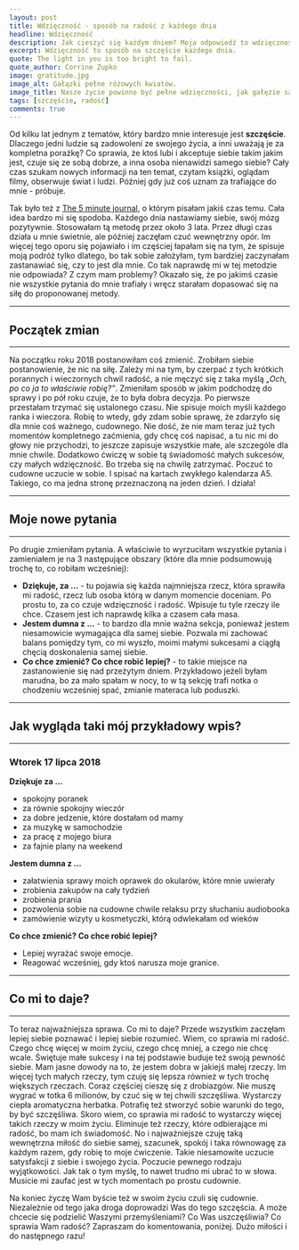 ```yaml
---
layout: post
title: Wdzięczność - sposób na radość z każdego dnia
headline: Wdzięczność
description: Jak cieszyć się każdym dniem? Moja odpowiedź to wdzięczność. Zobacz, jak wykorzystuję wdzięczność do czerpania radości z życia.
excerpt: Wdzięczność to sposób na szczęście każdego dnia.
quote: The light in you is too bright to fail.
quote_author: Corrine Zupko
image: gratitude.jpg
image_alt: Gałązki pełne różowych kwiatów.
image_title: Nasze życie powinno być pełne wdzięczności, jak gałęzie są pełne kwiatów.
tags: [szczęście, radość]
comments: true
---
```


Od kilku lat jednym z tematów, który bardzo mnie interesuje jest **szczęście**. Dlaczego jedni ludzie są zadowoleni ze swojego życia, a inni uważają je za kompletna porażkę? Co sprawia, że ktoś lubi i akceptuje siebie takim jakim jest, czuje się ze sobą dobrze, a inna osoba nienawidzi samego siebie? Cały czas szukam nowych informacji na ten temat, czytam książki, oglądam filmy, obserwuje świat i ludzi. Później gdy już coś uznam za trafiające do mnie - próbuje.

Tak było też z [The 5 minute journal](/2016/07/30/5-five-minute-journal.html), o którym pisałam jakiś czas temu. Cała idea bardzo mi się spodoba. Każdego dnia nastawiamy siebie, swój mózg pozytywnie. Stosowałam tą metodę przez około 3 lata. Przez długi czas działa u mnie świetnie, ale później zaczęłam czuć wewnętrzny opór. Im więcej tego oporu się pojawiało i im częściej łapałam się na tym, że spisuje moją podróż tylko dlatego, bo tak sobie założyłam, tym bardziej zaczynałam zastanawiać się, czy to jest dla mnie. Co tak naprawdę mi w tej metodzie nie odpowiada? Z czym mam problemy? Okazało się, że po jakimś czasie nie wszystkie pytania do mnie trafiały i wręcz starałam dopasować się na siłę do proponowanej metody.

<!--break-->

---

## Początek zmian

---

Na początku roku 2018 postanowiłam coś zmienić. Zrobiłam siebie postanowienie, że nic na siłę. Zależy mi na tym, by czerpać z tych krótkich porannych i wieczornych chwil radość, a nie męczyć się z taka myślą _„Och, po co ja to właściwie robię?”_. Zmieniłam sposób w jakim podchodzę do sprawy i po pół roku czuje, że to była dobra decyzja. Po pierwsze przestałam trzymać się ustalonego czasu. Nie spisuje moich myśli każdego ranka i wieczora. Robię to wtedy, gdy zdam sobie sprawę, że zdarzyło się dla mnie coś ważnego, cudownego. Nie dość, że nie mam teraz już tych momentów kompletnego zaćmienia, gdy chcę coś napisać, a tu nic mi do głowy nie przychodzi, to jeszcze zapisuje wszystkie małe, ale szczególe dla mnie chwile. Dodatkowo ćwiczę w sobie tą świadomość małych sukcesów, czy małych wdzięczność. Bo trzeba się na chwilę zatrzymać. Poczuć to cudowne uczucie w sobie. I spisać na kartach zwykłego kalendarza A5. Takiego, co ma jedna stronę przeznaczoną na jeden dzień. I działa!

---

## Moje nowe pytania

---

Po drugie zmieniłam pytania. A właściwie to wyrzuciłam wszystkie pytania i zamieniałem je na 3 następujące obszary (które dla mnie podsumowują trochę to, co robiłam wcześniej):

- **Dziękuje, za ...** - tu pojawia się każda najmniejsza rzecz, która sprawiła mi radość, rzecz lub osoba którą w danym momencie doceniam. Po prostu to, za co czuje wdzięczność i radość. Wpisuje tu tyle rzeczy ile chce. Czasem jest ich naprawdę kilka a czasem cała masa.
- **Jestem dumna z ...** - to bardzo dla mnie ważna sekcja, ponieważ jestem niesamowicie wymagająca dla samej siebie. Pozwala mi zachować balans pomiędzy tym, co mi wyszło, moimi małymi sukcesami a ciągłą chęcią doskonalenia samej siebie.
- **Co chce zmienić? Co chce robić lepiej?** - to takie miejsce na zastanowienie się nad przeżytym dniem. Przykładowo jeżeli byłam marudna, bo za mało spałam w nocy, to w tą sekcję trafi notka o chodzeniu wcześniej spać, zmianie materaca lub poduszki.

---

## Jak wygląda taki mój przykładowy wpis?

---

### Wtorek 17 lipca 2018

**Dziękuje za ...**

- spokojny poranek
- za równie spokojny wieczór
- za dobre jedzenie, które dostałam od mamy
- za muzykę w samochodzie
- za pracę z mojego biura
- za fajnie plany na weekend

**Jestem dumna z ...**

- załatwienia sprawy moich oprawek do okularów, które mnie uwierały
- zrobienia zakupów na cały tydzień
- zrobienia prania
- pozwolenia sobie na cudowne chwile relaksu przy słuchaniu audiobooka
- zamówienie wizyty u kosmetyczki, którą odwlekałam od wieków

**Co chce zmienić? Co chce robić lepiej?**

- Lepiej wyrażać swoje emocje.
- Reagować wcześniej, gdy ktoś narusza moje granice.

---

## Co mi to daje?

---

To teraz najważniejsza sprawa. Co mi to daje? Przede wszystkim zaczęłam lepiej siebie poznawać i lepiej siebie rozumieć. Wiem, co sprawia mi radość. Czego chcę więcej w moim życiu, czego chcę mniej, a czego nie chcę wcale. Świętuje małe sukcesy i na tej podstawie buduje też swoją pewność siebie. Mam jasne dowody na to, że jestem dobra w jakiejś małej rzeczy. Im więcej tych małych rzeczy, tym czuję się lepsza również w tych trochę większych rzeczach. Coraz częściej cieszę się z drobiazgów. Nie muszę wygrać w totka 6 milionów, by czuć się w tej chwili szczęśliwa. Wystarczy ciepła aromatyczna herbatka. Potrafię też stworzyć sobie warunki do tego, by być szczęśliwa. Skoro wiem, co sprawia mi radość to wystarczy więcej takich rzeczy w moim życiu. Eliminuje też rzeczy, które odbierające mi radość, bo mam ich świadomość. No i najważniejsze czuję taką wewnętrzna miłość do siebie samej, szacunek, spokój i taka równowagę za każdym razem, gdy robię to moje ćwiczenie. Takie niesamowite uczucie satysfakcji z siebie i swojego życia. Poczucie pewnego rodzaju wyjątkowości. Jak tak o tym myślę, to nawet trudno mi ubrać to w słowa. Musicie mi zaufać jest w tych momentach po prostu cudownie.

Na koniec życzę Wam byście też w swoim życiu czuli się cudownie. Niezależnie od tego jaka droga doprowadzi Was do tego szczęścia. A może chcecie się podzielić Waszymi przemyśleniami? Co Was uszczęśliwia? Co sprawia Wam radość? Zapraszam do komentowania, poniżej. Dużo miłości i do następnego razu!
